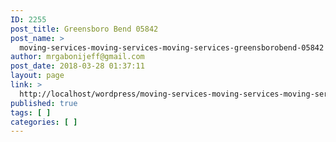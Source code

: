 ```yaml
---
ID: 2255
post_title: Greensboro Bend 05842
post_name: >
  moving-services-moving-services-moving-services-greensborobend-05842
author: mrgabonijeff@gmail.com
post_date: 2018-03-28 01:37:11
layout: page
link: >
  http://localhost/wordpress/moving-services-moving-services-moving-services-greensborobend-05842/
published: true
tags: [ ]
categories: [ ]
---
```

